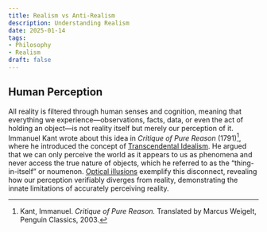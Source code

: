 ```yaml
---
title: Realism vs Anti-Realism
description: Understanding Realism
date: 2025-01-14
tags:
- Philosophy
- Realism
draft: false
---
```


## Human Perception
All reality is filtered through human senses and cognition, meaning that everything we experience—observations, facts, data, or even the act of holding an object—is not reality itself but merely our perception of it. Immanuel Kant wrote about this idea in *Critique of Pure Reason* (1791)[^1], where he introduced the concept of [Transcendental Idealism](https://plato.stanford.edu/entries/kant-transcendental-idealism/). He argued that we can only perceive the world as it appears to us as phenomena and never access the true nature of objects, which he referred to as the “thing-in-itself” or noumenon. [Optical illusions](https://en.wikipedia.org/wiki/Optical_illusion) exemplify this disconnect, revealing how our perception verifiably diverges from reality, demonstrating the innate limitations of accurately perceiving reality.

<!--
![Penrose Stairs](https://openclipart.org/image/800px/318460)

*Figure 1: Penrose Stairs.*

![Poggendorff Illusion](https://upload.wikimedia.org/wikipedia/commons/e/ea/Poggendorff_illusion.svg)

*Figure 2: Poggendorff Illusion.*
-->

[^1]: Kant, Immanuel. *Critique of Pure Reason.* Translated by Marcus Weigelt, Penguin Classics, 2003.

